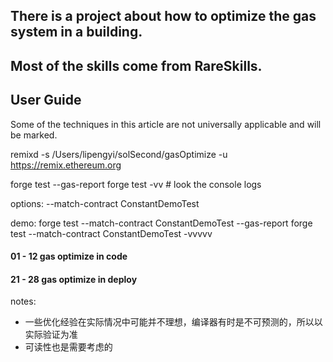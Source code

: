 ## There is a project about how to optimize the gas system in a building.
## Most of the skills come from RareSkills.


## User Guide
Some of the techniques in this article are not universally applicable and will be marked.

remixd -s /Users/lipengyi/solSecond/gasOptimize -u https://remix.ethereum.org


forge test --gas-report
forge test -vv    # look the console logs

options:
--match-contract ConstantDemoTest

demo:
forge test --match-contract ConstantDemoTest --gas-report
forge test --match-contract ConstantDemoTest -vvvvv

####  01 - 12    gas optimize in code

####  21 - 28    gas optimize in deploy


notes:
- 一些优化经验在实际情况中可能并不理想，编译器有时是不可预测的，所以以实际验证为准
- 可读性也是需要考虑的